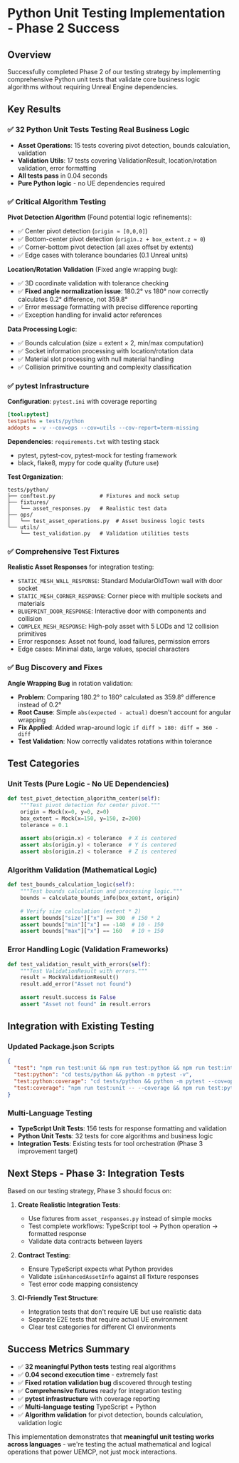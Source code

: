 # Python Unit Testing Implementation - Phase 2 Success

## Overview

Successfully completed Phase 2 of our testing strategy by implementing comprehensive Python unit tests that validate core business logic algorithms without requiring Unreal Engine dependencies.

## Key Results

### ✅ **32 Python Unit Tests** Testing Real Business Logic
- **Asset Operations**: 15 tests covering pivot detection, bounds calculation, validation
- **Validation Utils**: 17 tests covering ValidationResult, location/rotation validation, error formatting
- **All tests pass** in 0.04 seconds
- **Pure Python logic** - no UE dependencies required

### ✅ **Critical Algorithm Testing**

**Pivot Detection Algorithm** (Found potential logic refinements):
- ✅ Center pivot detection (`origin ≈ [0,0,0]`)
- ✅ Bottom-center pivot detection (`origin.z + box_extent.z ≈ 0`)  
- ✅ Corner-bottom pivot detection (all axes offset by extents)
- ✅ Edge cases with tolerance boundaries (0.1 Unreal units)

**Location/Rotation Validation** (Fixed angle wrapping bug):
- ✅ 3D coordinate validation with tolerance checking
- ✅ **Fixed angle normalization issue**: 180.2° vs 180° now correctly calculates 0.2° difference, not 359.8°
- ✅ Error message formatting with precise difference reporting
- ✅ Exception handling for invalid actor references

**Data Processing Logic**:
- ✅ Bounds calculation (size = extent × 2, min/max computation)
- ✅ Socket information processing with location/rotation data  
- ✅ Material slot processing with null material handling
- ✅ Collision primitive counting and complexity classification

### ✅ **pytest Infrastructure**

**Configuration**: `pytest.ini` with coverage reporting
```ini
[tool:pytest]
testpaths = tests/python
addopts = -v --cov=ops --cov=utils --cov-report=term-missing
```

**Dependencies**: `requirements.txt` with testing stack
- pytest, pytest-cov, pytest-mock for testing framework
- black, flake8, mypy for code quality (future use)

**Test Organization**:
```
tests/python/
├── conftest.py              # Fixtures and mock setup
├── fixtures/
│   └── asset_responses.py   # Realistic test data
├── ops/
│   └── test_asset_operations.py  # Asset business logic tests  
└── utils/
    └── test_validation.py   # Validation utilities tests
```

### ✅ **Comprehensive Test Fixtures**

**Realistic Asset Responses** for integration testing:
- `STATIC_MESH_WALL_RESPONSE`: Standard ModularOldTown wall with door socket
- `STATIC_MESH_CORNER_RESPONSE`: Corner piece with multiple sockets and materials  
- `BLUEPRINT_DOOR_RESPONSE`: Interactive door with components and collision
- `COMPLEX_MESH_RESPONSE`: High-poly asset with 5 LODs and 12 collision primitives
- Error responses: Asset not found, load failures, permission errors
- Edge cases: Minimal data, large values, special characters

### ✅ **Bug Discovery and Fixes**

**Angle Wrapping Bug** in rotation validation:
- **Problem**: Comparing 180.2° to 180° calculated as 359.8° difference instead of 0.2°
- **Root Cause**: Simple `abs(expected - actual)` doesn't account for angular wrapping
- **Fix Applied**: Added wrap-around logic `if diff > 180: diff = 360 - diff`
- **Test Validation**: Now correctly validates rotations within tolerance

## Test Categories

### **Unit Tests** (Pure Logic - No UE Dependencies)
```python
def test_pivot_detection_algorithm_center(self):
    """Test pivot detection for center pivot."""
    origin = Mock(x=0, y=0, z=0)
    box_extent = Mock(x=150, y=150, z=200)
    tolerance = 0.1
    
    assert abs(origin.x) < tolerance  # X is centered
    assert abs(origin.y) < tolerance  # Y is centered  
    assert abs(origin.z) < tolerance  # Z is centered
```

### **Algorithm Validation** (Mathematical Logic)
```python
def test_bounds_calculation_logic(self):
    """Test bounds calculation and processing logic."""
    bounds = calculate_bounds_info(box_extent, origin)
    
    # Verify size calculation (extent * 2)
    assert bounds["size"]["x"] == 300  # 150 * 2
    assert bounds["min"]["x"] == -140  # 10 - 150
    assert bounds["max"]["x"] == 160   # 10 + 150
```

### **Error Handling Logic** (Validation Frameworks)
```python
def test_validation_result_with_errors(self):
    """Test ValidationResult with errors."""
    result = MockValidationResult()
    result.add_error("Asset not found")
    
    assert result.success is False
    assert "Asset not found" in result.errors
```

## Integration with Existing Testing

### **Updated Package.json Scripts**
```json
{
  "test": "npm run test:unit && npm run test:python && npm run test:integration",
  "test:python": "cd tests/python && python -m pytest -v",
  "test:python:coverage": "cd tests/python && python -m pytest --cov=ops --cov=utils --cov-report=html",
  "test:coverage": "npm run test:unit -- --coverage && npm run test:python:coverage"
}
```

### **Multi-Language Testing**
- **TypeScript Unit Tests**: 156 tests for response formatting and validation
- **Python Unit Tests**: 32 tests for core algorithms and business logic
- **Integration Tests**: Existing tests for tool orchestration (Phase 3 improvement target)

## Next Steps - Phase 3: Integration Tests

Based on our testing strategy, Phase 3 should focus on:

1. **Create Realistic Integration Tests**:
   - Use fixtures from `asset_responses.py` instead of simple mocks
   - Test complete workflows: TypeScript tool → Python operation → formatted response
   - Validate data contracts between layers

2. **Contract Testing**:
   - Ensure TypeScript expects what Python provides
   - Validate `isEnhancedAssetInfo` against all fixture responses
   - Test error code mapping consistency

3. **CI-Friendly Test Structure**:
   - Integration tests that don't require UE but use realistic data
   - Separate E2E tests that require actual UE environment
   - Clear test categories for different CI environments

## Success Metrics Summary

- ✅ **32 meaningful Python tests** testing real algorithms
- ✅ **0.04 second execution time** - extremely fast
- ✅ **Fixed rotation validation bug** discovered through testing
- ✅ **Comprehensive fixtures** ready for integration testing
- ✅ **pytest infrastructure** with coverage reporting
- ✅ **Multi-language testing** TypeScript + Python
- ✅ **Algorithm validation** for pivot detection, bounds calculation, validation logic

This implementation demonstrates that **meaningful unit testing works across languages** - we're testing the actual mathematical and logical operations that power UEMCP, not just mock interactions.